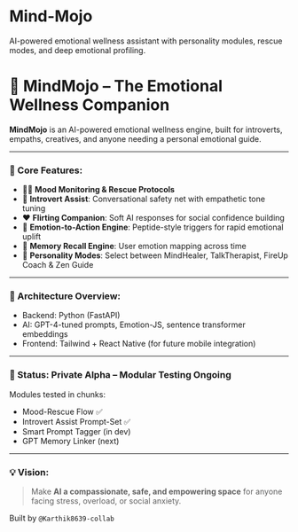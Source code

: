# Mind-Mojo
AI-powered emotional wellness assistant with personality modules, rescue modes, and deep emotional profiling.

# 🧠 MindMojo – The Emotional Wellness Companion

**MindMojo** is an AI-powered emotional wellness engine, built for introverts, empaths, creatives, and anyone needing a personal emotional guide. 

---

### 🌟 Core Features:
- 🧘‍♂️ **Mood Monitoring & Rescue Protocols**
- 💬 **Introvert Assist**: Conversational safety net with empathetic tone tuning
- ❤️ **Flirting Companion**: Soft AI responses for social confidence building
- 🧠 **Emotion-to-Action Engine**: Peptide-style triggers for rapid emotional uplift
- 🧾 **Memory Recall Engine**: User emotion mapping across time
- 🌈 **Personality Modes**: Select between MindHealer, TalkTherapist, FireUp Coach & Zen Guide

---

### 🧱 Architecture Overview:
- Backend: Python (FastAPI)
- AI: GPT-4-tuned prompts, Emotion-JS, sentence transformer embeddings
- Frontend: Tailwind + React Native (for future mobile integration)

---

### 🚧 Status: Private Alpha – Modular Testing Ongoing
Modules tested in chunks:
- Mood-Rescue Flow ✅
- Introvert Assist Prompt-Set ✅
- Smart Prompt Tagger (in dev)
- GPT Memory Linker (next)

---

### 💡 Vision:
> Make **AI a compassionate, safe, and empowering space** for anyone facing stress, overload, or social anxiety.

Built by `@Karthik8639-collab`
